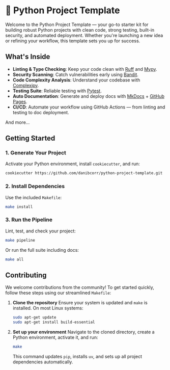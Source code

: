 # 🐍 Python Project Template

Welcome to the Python Project Template — your go-to starter kit for building robust
Python projects with clean code, strong testing, built-in security, and automated
deployment. Whether you're launching a new idea or refining your workflow, this template
sets you up for success.

## What's Inside

- **Linting & Type Checking**: Keep your code clean with
  [Ruff](https://docs.astral.sh/ruff/) and [Mypy](http://mypy-lang.org/).
- **Security Scanning**: Catch vulnerabilities early using
  [Bandit](https://bandit.readthedocs.io/en/latest/).
- **Code Complexity Analysis**: Understand your codebase with
  [Complexipy](https://rohaquinlop.github.io/complexipy/).
- **Testing Suite**: Reliable testing with [Pytest](https://docs.pytest.org/en/stable/).
- **Auto Documentation**: Generate and deploy docs with
  [MkDocs](https://www.mkdocs.org/) + [GitHub Pages](https://pages.github.com/).
- **CI/CD**: Automate your workflow using GitHub Actions — from linting and testing to
  doc deployment.

And more...

## Getting Started

### 1. Generate Your Project

Activate your Python environment, install `cookiecutter`, and run:

```bash
cookiecutter https://github.com/danibcorr/python-project-template.git
```

### 2. Install Dependencies

Use the included `Makefile`:

```bash
make install
```

### 3. Run the Pipeline

Lint, test, and check your project:

```bash
make pipeline
```

Or run the full suite including docs:

```bash
make all
```

## Contributing

We welcome contributions from the community! To get started quickly, follow these steps
using our streamlined `Makefile`:

1. **Clone the repository** Ensure your system is updated and `make` is installed. On
   most Linux systems:

   ```bash
   sudo apt-get update
   sudo apt-get install build-essential
   ```

2. **Set up your environment** Navigate to the cloned directory, create a Python
   environment, activate it, and run:

   ```bash
   make
   ```

   This command updates `pip`, installs `uv`, and sets up all project dependencies
   automatically.
